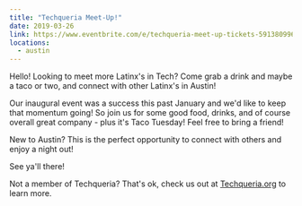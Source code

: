 ```yaml
---
title: "Techqueria Meet-Up!"
date: 2019-03-26
link: https://www.eventbrite.com/e/techqueria-meet-up-tickets-59138099648
locations:
  - austin
---
```



Hello! Looking to meet more Latinx's in Tech? Come grab a drink and maybe a taco or two, and connect with other Latinx's in Austin!

Our inaugural event was a success this past January and we'd like to keep that momentum going! So join us for some good food, drinks, and of course overall great company - plus it's Taco Tuesday! Feel free to bring a friend!

New to Austin? This is the perfect opportunity to connect with others and enjoy a night out!

See ya'll there!

Not a member of Techqueria? That's ok, check us out at [Techqueria.org](https://techqueria.org/) to learn more.